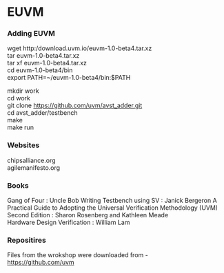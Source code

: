 # EUVM
### Adding EUVM 
wget http:/download.uvm.io/euvm-1.0-beta4.tar.xz  
tar euvm-1.0-beta4.tar.xz  
tar xf euvm-1.0-beta4.tar.xz  
cd euvm-1.0-beta4/bin  
export PATH=~/euvm-1.0-beta4/bin:$PATH  

mkdir work  
cd work  
git clone https://github.com/uvm/avst_adder.git  
cd avst_adder/testbench  
make  
make run  

### Websites
chipsalliance.org  
agilemanifesto.org  

### Books
Gang of Four : Uncle Bob
Writing Testbench using SV : Janick Bergeron
A Practical Guide to Adopting the Universal Verification Methodology (UVM) Second Edition : Sharon Rosenberg and Kathleen Meade  
Hardware Design Verification : William Lam  

### Repositires
Files from the wrokshop were downloaded from -  
https://github.com/uvm



